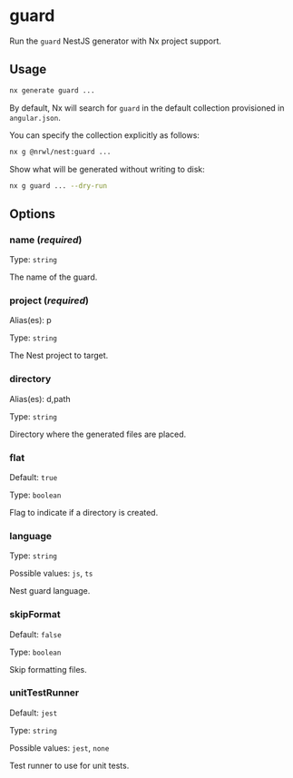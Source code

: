 # guard

Run the `guard` NestJS generator with Nx project support.

## Usage

```bash
nx generate guard ...
```

By default, Nx will search for `guard` in the default collection provisioned in `angular.json`.

You can specify the collection explicitly as follows:

```bash
nx g @nrwl/nest:guard ...
```

Show what will be generated without writing to disk:

```bash
nx g guard ... --dry-run
```

## Options

### name (_**required**_)

Type: `string`

The name of the guard.

### project (_**required**_)

Alias(es): p

Type: `string`

The Nest project to target.

### directory

Alias(es): d,path

Type: `string`

Directory where the generated files are placed.

### flat

Default: `true`

Type: `boolean`

Flag to indicate if a directory is created.

### language

Type: `string`

Possible values: `js`, `ts`

Nest guard language.

### skipFormat

Default: `false`

Type: `boolean`

Skip formatting files.

### unitTestRunner

Default: `jest`

Type: `string`

Possible values: `jest`, `none`

Test runner to use for unit tests.
